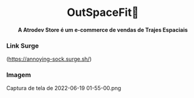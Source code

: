 <h1 align="center">OutSpaceFit🚀</h1>


<h4 align="center">A Atrodev Store é um e-commerce de vendas de Trajes Espaciais</h4>


### Link Surge
 (https://annoying-sock.surge.sh/)




### Imagem
Captura de tela de 2022-06-19 01-55-00.png


